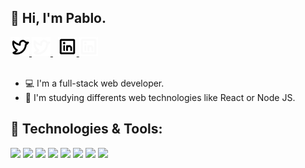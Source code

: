## 👋 Hi, I'm Pablo.
<a href="https://twitter.com/pheralb_#gh-light-mode-only">
  <img alt="Pablo Hdez | Twitter" width="30px" src="./assets/light/twitter.svg" />
</a>
<a href="https://twitter.com/pheralb_#gh-dark-mode-only">
  <img alt="Pablo Hdez | Twitter" width="30px" src="./assets/dark/twitter.svg" />
</a>
&nbsp;
<a href="https://www.linkedin.com/in/pheralb#gh-light-mode-only">
  <img alt="Pablo Hdez | Linkedin" width="30px" src="./assets/light/linkedin.svg" />
</a>
<a href="https://www.linkedin.com/in/pheralb#gh-dark-mode-only">
  <img alt="Pablo Hdez | Linkedin" width="30px" src="./assets/dark/linkedin.svg" />
</a>
<br /><br />

- 💻 I'm a full-stack web developer.
- 💙 I'm studying differents web technologies like React or Node JS.

## 🔧 Technologies & Tools:

![](https://img.shields.io/badge/HTML5-E34F26?style=for-the-badge&logo=html5&logoColor=white)
![](https://img.shields.io/badge/CSS3-1572B6?style=for-the-badge&logo=css3&logoColor=white)
![](https://img.shields.io/badge/JavaScript-F7DF1E?style=for-the-badge&logo=javascript&logoColor=black)
![](https://img.shields.io/badge/Node.js-43853D?style=for-the-badge&logo=node.js&logoColor=white)
![](https://img.shields.io/badge/Firebase-039BE5?style=for-the-badge&logo=Firebase&logoColor=white)
![](https://img.shields.io/badge/MongoDB-%234ea94b.svg?style=for-the-badge&logo=mongodb&logoColor=white)
![](https://img.shields.io/badge/React-20232A?style=for-the-badge&logo=react&logoColor=61DAFB)
![](https://img.shields.io/badge/Next-black?style=for-the-badge&logo=next.js&logoColor=white)
